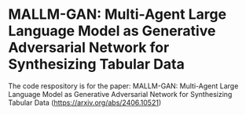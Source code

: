# MALLM-GAN: Multi-Agent Large Language Model as Generative Adversarial Network for Synthesizing Tabular Data

The code respository is for the paper: MALLM-GAN: Multi-Agent Large Language Model as Generative Adversarial Network for Synthesizing Tabular Data (https://arxiv.org/abs/2406.10521)
